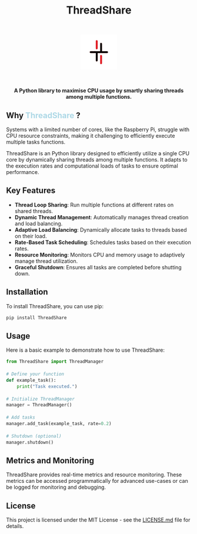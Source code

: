 <div align="center">

# ThreadShare

</div>

<br>
<p align="center">
  <img src="./asset/ThreadShare_logo.png" alt="ThreadShare Logo" width="100">
</p>
<br>
<p align="center">
    <strong>A Python library to maximise CPU usage by smartly sharing threads among multiple functions. </strong>
</p>


## Why <span style="color:lightblue;"> ThreadShare </span> ?

Systems with a limited number of cores, like the Raspberry Pi, struggle with CPU resource constraints, making it challenging to efficiently execute multiple tasks functions.

ThreadShare is an Python library designed to efficiently utilize a single CPU core by dynamically sharing threads among multiple functions. It adapts to the execution rates and computational loads of tasks to ensure optimal performance.

## Key Features
- **Thread Loop Sharing**: Run multiple functions at different rates on shared threads.
- **Dynamic Thread Management**: Automatically manages thread creation and load balancing.
- **Adaptive Load Balancing**: Dynamically allocate tasks to threads based on their load.
- **Rate-Based Task Scheduling**: Schedules tasks based on their execution rates.
- **Resource Monitoring**: Monitors CPU and memory usage to adaptively manage thread utilization.
- **Graceful Shutdown**: Ensures all tasks are completed before shutting down.

## Installation

To install ThreadShare, you can use pip:

```bash
pip install ThreadShare
```

## Usage

Here is a basic example to demonstrate how to use ThreadShare:

```python
from ThreadShare import ThreadManager

# Define your function
def example_task():
    print("Task executed.")

# Initialize ThreadManager
manager = ThreadManager()

# Add tasks
manager.add_task(example_task, rate=0.2)

# Shutdown (optional)
manager.shutdown()
```

## Metrics and Monitoring

ThreadShare provides real-time metrics and resource monitoring. These metrics can be accessed programmatically for advanced use-cases or can be logged for monitoring and debugging.

## License

This project is licensed under the MIT License - see the [LICENSE.md](LICENSE.md) file for details.

